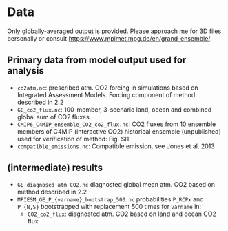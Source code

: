 # Data

Only globally-averaged output is provided. Please approach me for 3D files personally or consult <https://www.mpimet.mpg.de/en/grand-ensemble/>.

## Primary data from model output used for analysis

-   `co2atm.nc`: prescribed atm. CO2 forcing in simulations based on Integrated Assessment Models. Forcing component of method described in 2.2
-   `GE_co2_flux.nc`: 100-member, 3-scenario land, ocean and combined global sum of CO2 fluxes
-   `CMIP6_C4MIP_ensemble_CO2_co2_flux.nc`: CO2 fluxes from 10 ensemble members of C4MIP (interactive CO2) historical ensemble (unpublished) used for verification of method: Fig. SI1
-   `compatible_emissions.nc`: Compatible emission, see Jones et al. 2013

## (intermediate) results

-   `GE_diagnosed_atm_CO2.nc` diagnosted global mean atm. CO2 based on method described in 2.2
-   `MPIESM_GE_P_{varname}_bootstrap_500.nc` probabilities `P_RCPx` and `P_{N,S}` bootstrapped with replacement 500 times for `varname` in:
    -   `CO2_co2_flux`: diagnosted atm. CO2 based on land and ocean CO2 flux
